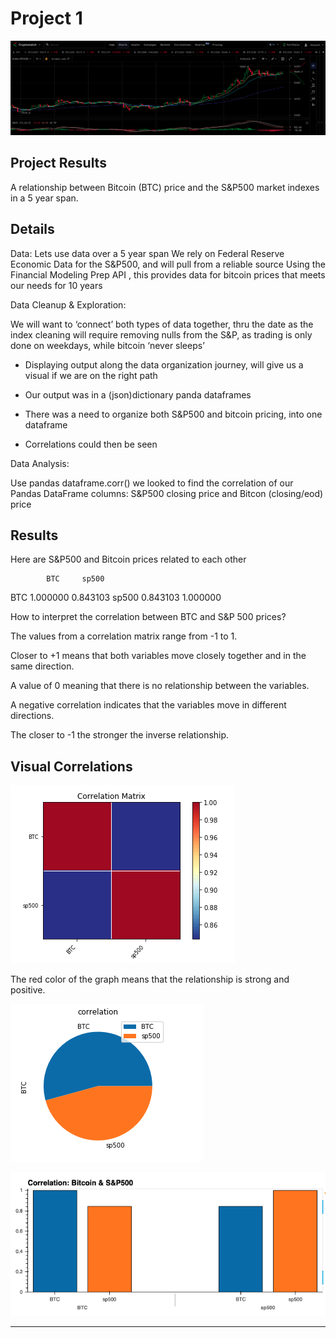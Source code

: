 # Project 1 

![Portfolio Analysis](images/project1.png)

## Project Results


A relationship between Bitcoin (BTC) price and the S&P500 market indexes in a 5 year span.

## Details

Data: 
Lets use data over a 5 year span
We rely on Federal Reserve Economic Data for the S&P500, and will pull from a reliable source
Using the Financial Modeling Prep API , this provides data for bitcoin prices that meets our needs for 10 years

Data Cleanup & Exploration:

We will want to ‘connect’ both types of data together, thru the date as the index
cleaning will require removing nulls from the S&P, as trading is only done on weekdays, while bitcoin ‘never sleeps’

- Displaying output along the data organization journey, will give us a visual if we are on the right path

- Our output was in a (json)dictionary panda dataframes 
- There was a need to organize both S&P500 and bitcoin pricing, into one dataframe 
- Correlations could then be seen

Data Analysis:

Use pandas dataframe.corr() we looked to find the correlation of our Pandas DataFrame columns: S&P500 closing price and Bitcon (closing/eod) price

## Results

Here are S&P500 and Bitcoin prices related to each other


            BTC     sp500
BTC    1.000000  0.843103
sp500  0.843103  1.000000


How to interpret the correlation between BTC and S&P 500 prices?

The values from a correlation matrix range from -1 to 1. 

Closer to +1 means that both variables move closely together and in the same direction. 

A value of 0 meaning that there is no relationship between the variables. 

A negative correlation indicates that the variables move in different directions. 

The closer to -1 the stronger the inverse relationship.



## Visual Correlations

![correlation1](images/corr1.png)

The red color of the graph means that the relationship is strong and positive. 

![correlation2](images/corr2.png)

![correlation3](images/corr3.png)


---

